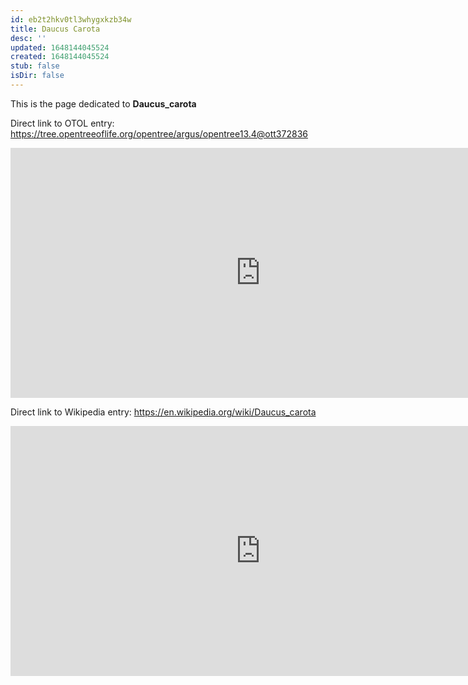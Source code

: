```yaml
---
id: eb2t2hkv0tl3whygxkzb34w
title: Daucus Carota
desc: ''
updated: 1648144045524
created: 1648144045524
stub: false
isDir: false
---
```

This is the page dedicated to **Daucus_carota**


Direct link to OTOL entry: https://tree.opentreeoflife.org/opentree/argus/opentree13.4@ott372836



<html>
    <body>
    <iframe src="https://tree.opentreeoflife.org/opentree/argus/opentree13.4@ott372836"
    width="800" height="400" frameborder="0" allowfullscreen> </iframe>
    </body>
</html>
    


Direct link to Wikipedia entry: https://en.wikipedia.org/wiki/Daucus_carota



<html>
    <body>
    <iframe src="https://en.wikipedia.org/wiki/Daucus_carota"
    width="800" height="400" frameborder="0" allowfullscreen> </iframe>
    </body>
</html>
    
